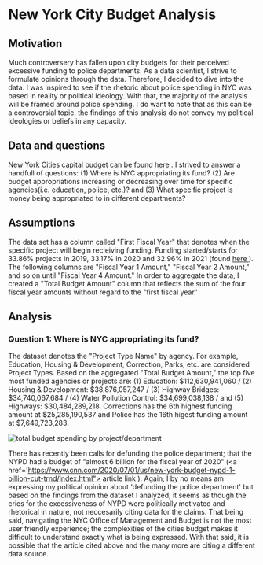 # New York City Budget Analysis

## Motivation

Much controversery has fallen upon city budgets for their perceived excessive funding to police departments. As a data scientist, I strive to formulate opinions through the  data. Therefore, I decided to dive into the data. I was inspired to see if the rhetoric about police spending in NYC was based in reality or political ideology. With that, the majority of the analysis will be framed around police spending.  I do want to note that as this can be a controversial topic, the findings of this analysis do not convey my political ideologies or beliefs in any capacity. 

## Data and questions
New York Cities capital budget can be found <a href="https://data.cityofnewyork.us/City-Government/Capital-Budget/46m8-77gv"> here </a>. I strived to answer a handfull of questions: (1) Where is NYC appropriating its fund? (2) Are budget appropriations increasing or decreasing over time for specific agencies(i.e. education, police, etc.)? and (3) What specific project is money being appropriated to in different departments?

## Assumptions
The data set has a column called "First Fiscal Year" that denotes when the specific project will begin recieiving funding. Funding started/starts for 33.86% projects in 2019, 33.17% in 2020 and 32.96% in 2021 (found <a href= "./eda.ipynb"> here </a>).  The following columns are "Fiscal Year 1 Amount," "Fiscal Year 2 Amount," and so on until "Fiscal Year 4 Amount." In order to aggregate the data, I created a "Total Budget Amount" column that reflects the sum of the four fiscal year amounts without regard to the "first fiscal year.'  

## Analysis 
### Question 1: Where is NYC appropriating its fund?
The dataset denotes the "Project Type Name" by agency. For example, Education, Housing & Development, Correction, Parks, etc. are considered Project Types. Based on the aggregated "Total Budget Amount," the top five most funded agencies or projects are: (1) Education: $112,630,941,060 / (2) Housing & Development: $38,876,057,247 / (3) Highway Bridges: $34,740,067,684 / (4) Water Pollution Control: $34,699,038,138 / and (5) Highways: $30,484,289,218. Corrections has the 6th highest funding amount at $25,285,190,537 and Police has the 16th higest funding amount at $7,649,723,283.

<img src="./Images/Total_budget_spending.mov" alt='total budget spending by project/department'> 

There has recently been calls for defunding the police department; that the NYPD had a budget of "almost 6 billion for the fiscal year of 2020" (<a href='https://www.cnn.com/2020/07/01/us/new-york-budget-nypd-1-billion-cut-trnd/index.html"> article link </a>). Again, I by no means am expressing my political opinion about 'defunding the police department' but based on the findings from the dataset I analyzed, it seems as though the cries for the excessiveness of NYPD were politically motivated and rhetorical in nature, not neccesarily citing data for the claims. That being said, navigating the NYC Office of Management and Budget is not the most user friendly experience; the complexities of the cities budget makes it difficult to understand exactly what is being expressed. With that said, it is possible that the article cited above and the many more are citing a different data source. 
